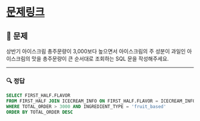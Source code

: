 # [문제링크](https://school.programmers.co.kr/learn/courses/30/lessons/133025)

## 📝 문제

상반기 아이스크림 총주문량이 3,000보다 높으면서 아이스크림의 주 성분이 과일인 아이스크림의 맛을 총주문량이 큰 순서대로 조회하는 SQL 문을 작성해주세요.

---

### 🔍 정답

```sql
SELECT FIRST_HALF.FLAVOR
FROM FIRST_HALF JOIN ICECREAM_INFO ON FIRST_HALF.FLAVOR = ICECREAM_INFO.FLAVOR
WHERE TOTAL_ORDER > 3000 AND INGREDIENT_TYPE = 'fruit_based'
ORDER BY TOTAL_ORDER DESC
```